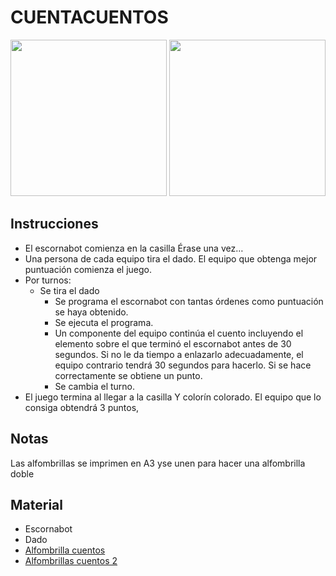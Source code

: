 # CUENTACUENTOS
<p align="left">
  <img src="https://github.com/escornabot/docs/blob/master/Escornabot_Mats/CuentaCuentos/cuentacuentos1.jpg" width="250"/>
 <br\> <img src="https://github.com/escornabot/docs/blob/master/Escornabot_Mats/CuentaCuentos/cuentacuentos2.jpg" width="250"/>
<p>
 
## Instrucciones
* El escornabot comienza en la casilla Érase una vez…
* Una persona de cada equipo tira el dado. El equipo que obtenga mejor puntuación comienza el juego.
* Por turnos:
  * Se tira el dado
    * Se programa el escornabot con tantas órdenes como puntuación se haya obtenido.
    * Se ejecuta el programa.
    * Un componente del equipo continúa el cuento incluyendo el elemento sobre el que terminó el escornabot antes de 30 segundos. Si no le da tiempo a enlazarlo adecuadamente, el equipo contrario tendrá 30 segundos para hacerlo. Si se hace correctamente se obtiene un punto.
    * Se cambia el turno.
* El juego termina al llegar a la casilla Y colorín colorado. El equipo que lo consiga obtendrá 3 puntos,

## Notas
Las alfombrillas se imprimen en A3 yse unen para hacer una alfombrilla doble

## Material
* Escornabot
* Dado
* [Alfombrilla cuentos][AL1]
* [Alfombrillas cuentos 2][AL2]

[AL1]:cuentacuentos1.pdf
[AL2]:cuentacuentos2.pdf
